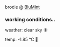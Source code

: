 brodie @ [BluMint](https://www.linkedin.com/company/blumint-io/)

<!--weather_start-->
### working conditions..

weather: clear sky ☀️

temp: -1.85 °C 🧥

<!--weather_end-->

